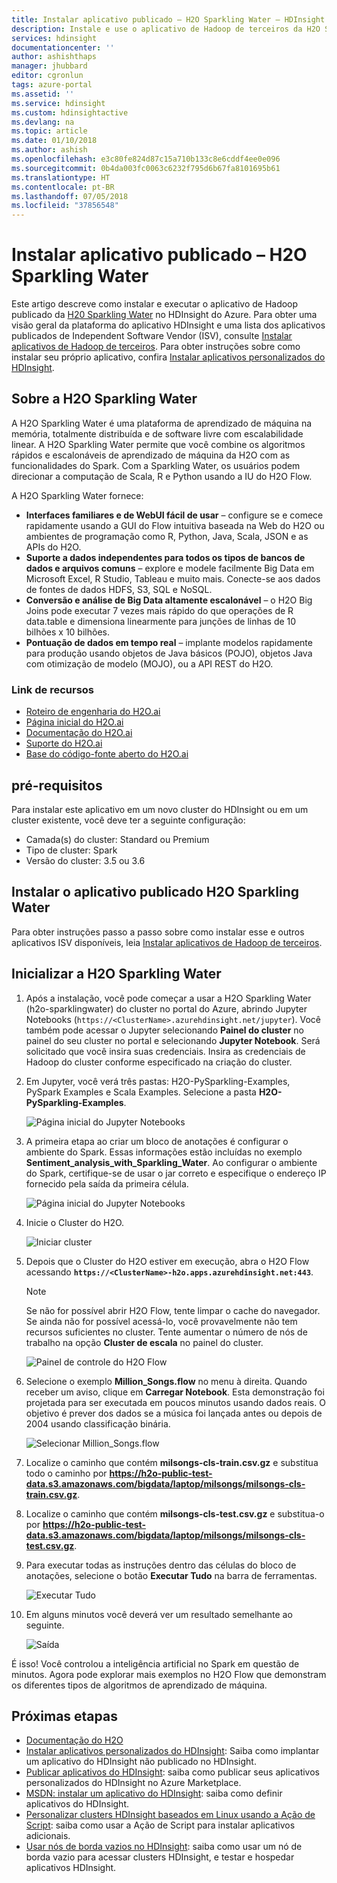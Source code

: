 ```yaml
---
title: Instalar aplicativo publicado – H2O Sparkling Water – HDInsight do Azure | Microsoft Docs
description: Instale e use o aplicativo de Hadoop de terceiros da H2O Sparkling Water.
services: hdinsight
documentationcenter: ''
author: ashishthaps
manager: jhubbard
editor: cgronlun
tags: azure-portal
ms.assetid: ''
ms.service: hdinsight
ms.custom: hdinsightactive
ms.devlang: na
ms.topic: article
ms.date: 01/10/2018
ms.author: ashish
ms.openlocfilehash: e3c80fe824d87c15a710b133c8e6cddf4ee0e096
ms.sourcegitcommit: 0b4da003fc0063c6232f795d6b67fa8101695b61
ms.translationtype: HT
ms.contentlocale: pt-BR
ms.lasthandoff: 07/05/2018
ms.locfileid: "37856548"
---
```

# <a name="install-published-application---h2o-sparkling-water"></a>Instalar aplicativo publicado – H2O Sparkling Water

Este artigo descreve como instalar e executar o aplicativo de Hadoop publicado da [H20 Sparkling Water](http://www.h2o.ai/) no HDInsight do Azure. Para obter uma visão geral da plataforma do aplicativo HDInsight e uma lista dos aplicativos publicados de Independent Software Vendor (ISV), consulte [Instalar aplicativos de Hadoop de terceiros](hdinsight-apps-install-applications.md). Para obter instruções sobre como instalar seu próprio aplicativo, confira [Instalar aplicativos personalizados do HDInsight](hdinsight-apps-install-custom-applications.md).

## <a name="about-h2o-sparkling-water"></a>Sobre a H2O Sparkling Water

A H2O Sparkling Water é uma plataforma de aprendizado de máquina na memória, totalmente distribuída e de software livre com escalabilidade linear. A H2O Sparkling Water permite que você combine os algoritmos rápidos e escalonáveis de aprendizado de máquina da H2O com as funcionalidades do Spark. Com a Sparkling Water, os usuários podem direcionar a computação de Scala, R e Python usando a IU do H2O Flow.

A H2O Sparkling Water fornece:

* **Interfaces familiares e de WebUI fácil de usar** – configure se e comece rapidamente usando a GUI do Flow intuitiva baseada na Web do H2O ou ambientes de programação como R, Python, Java, Scala, JSON e as APIs do H2O.
* **Suporte a dados independentes para todos os tipos de bancos de dados e arquivos comuns** – explore e modele facilmente Big Data em Microsoft Excel, R Studio, Tableau e muito mais. Conecte-se aos dados de fontes de dados HDFS, S3, SQL e NoSQL.
* **Conversão e análise de Big Data altamente escalonável** – o H2O Big Joins pode executar 7 vezes mais rápido do que operações de R data.table e dimensiona linearmente para junções de linhas de 10 bilhões x 10 bilhões.
* **Pontuação de dados em tempo real** – implante modelos rapidamente para produção usando objetos de Java básicos (POJO), objetos Java com otimização de modelo (MOJO), ou a API REST do H2O.

### <a name="resource-links"></a>Link de recursos

* [Roteiro de engenharia do H2O.ai](http://jira.h2o.ai/)
* [Página inicial do H2O.ai](http://www.h2o.ai/)
* [Documentação do H2O.ai](http://docs.h2o.ai/)
* [Suporte do H2O.ai](https://support.h2o.ai/)
* [Base do código-fonte aberto do H2O.ai](https://github.com/h2oai/)

## <a name="prerequisites"></a>pré-requisitos

Para instalar este aplicativo em um novo cluster do HDInsight ou em um cluster existente, você deve ter a seguinte configuração:

* Camada(s) do cluster: Standard ou Premium
* Tipo de cluster: Spark
* Versão do cluster: 3.5 ou 3.6

## <a name="install-the-h2o-sparkling-water-published-application"></a>Instalar o aplicativo publicado H2O Sparkling Water

Para obter instruções passo a passo sobre como instalar esse e outros aplicativos ISV disponíveis, leia [Instalar aplicativos de Hadoop de terceiros](hdinsight-apps-install-applications.md).

## <a name="launch-h2o-sparkling-water"></a>Inicializar a H2O Sparkling Water

1. Após a instalação, você pode começar a usar a H2O Sparkling Water (h2o-sparklingwater) do cluster no portal do Azure, abrindo Jupyter Notebooks (`https://<ClusterName>.azurehdinsight.net/jupyter`). Você também pode acessar o Jupyter selecionando **Painel do cluster** no painel do seu cluster no portal e selecionando **Jupyter Notebook**. Será solicitado que você insira suas credenciais. Insira as credenciais de Hadoop do cluster conforme especificado na criação do cluster.

2. Em Jupyter, você verá três pastas: H2O-PySparkling-Examples, PySpark Examples e Scala Examples. Selecione a pasta **H2O-PySparkling-Examples**.

    ![Página inicial do Jupyter Notebooks](./media/hdinsight-apps-install-h2o/jupyter-home.png)

3. A primeira etapa ao criar um bloco de anotações é configurar o ambiente do Spark. Essas informações estão incluídas no exemplo **Sentiment_analysis_with_Sparkling_Water**. Ao configurar o ambiente do Spark, certifique-se de usar o jar correto e especifique o endereço IP fornecido pela saída da primeira célula.

    ![Página inicial do Jupyter Notebooks](./media/hdinsight-apps-install-h2o/spark-config.png)

4. Inicie o Cluster do H2O.

    ![Iniciar cluster](./media/hdinsight-apps-install-h2o/start-cluster.png)

5. Depois que o Cluster do H2O estiver em execução, abra o H2O Flow acessando **`https://<ClusterName>-h2o.apps.azurehdinsight.net:443`**.

    > [!NOTE]
    > Se não for possível abrir H2O Flow, tente limpar o cache do navegador. Se ainda não for possível acessá-lo, você provavelmente não tem recursos suficientes no cluster. Tente aumentar o número de nós de trabalho na opção **Cluster de escala** no painel do cluster.

    ![Painel de controle do H2O Flow](./media/hdinsight-apps-install-h2o/h2o-flow.png)

6. Selecione o exemplo **Million_Songs.flow** no menu à direita. Quando receber um aviso, clique em **Carregar Notebook**. Esta demonstração foi projetada para ser executada em poucos minutos usando dados reais. O objetivo é prever dos dados se a música foi lançada antes ou depois de 2004 usando classificação binária.

    ![Selecionar Million_Songs.flow](./media/hdinsight-apps-install-h2o/million-songs.png)

7. Localize o caminho que contém **milsongs-cls-train.csv.gz** e substitua todo o caminho por **https://h2o-public-test-data.s3.amazonaws.com/bigdata/laptop/milsongs/milsongs-cls-train.csv.gz**.

8. Localize o caminho que contém **milsongs-cls-test.csv.gz** e substitua-o por **https://h2o-public-test-data.s3.amazonaws.com/bigdata/laptop/milsongs/milsongs-cls-test.csv.gz**.

9. Para executar todas as instruções dentro das células do bloco de anotações, selecione o botão **Executar Tudo** na barra de ferramentas.

    ![Executar Tudo](./media/hdinsight-apps-install-h2o/run-all.png)

10. Em alguns minutos você deverá ver um resultado semelhante ao seguinte.

    ![Saída](./media/hdinsight-apps-install-h2o/output.png)

É isso! Você controlou a inteligência artificial no Spark em questão de minutos. Agora pode explorar mais exemplos no H2O Flow que demonstram os diferentes tipos de algoritmos de aprendizado de máquina.

## <a name="next-steps"></a>Próximas etapas

* [Documentação do H2O](http://docs.h2o.ai/h2o/latest-stable/h2o-docs/index.html)
* [Instalar aplicativos personalizados do HDInsight](hdinsight-apps-install-custom-applications.md): Saiba como implantar um aplicativo do HDInsight não publicado no HDInsight.
* [Publicar aplicativos do HDInsight](hdinsight-apps-publish-applications.md): saiba como publicar seus aplicativos personalizados do HDInsight no Azure Marketplace.
* [MSDN: instalar um aplicativo do HDInsight](https://msdn.microsoft.com/library/mt706515.aspx): saiba como definir aplicativos do HDInsight.
* [Personalizar clusters HDInsight baseados em Linux usando a Ação de Script](hdinsight-hadoop-customize-cluster-linux.md): saiba como usar a Ação de Script para instalar aplicativos adicionais.
* [Usar nós de borda vazios no HDInsight](hdinsight-apps-use-edge-node.md): saiba como usar um nó de borda vazio para acessar clusters HDInsight, e testar e hospedar aplicativos HDInsight.
